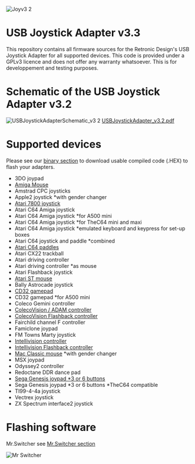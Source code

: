 ![Joyv3 2](https://user-images.githubusercontent.com/18539931/209214874-d44410cd-c410-4dcb-a8c0-da0bec944849.jpg)
# USB Joystick Adapter v3.3
This repository contains all firmware sources for the Retronic Design's USB Joystick Adapter for all supported devices. This code is provided under a GPLv3 licence and does not offer any warranty whatsoever. This is for developpement and testing purposes.

# Schematic of the USB Joystick Adapter v3.2
![USBJoystickAdapterSchematic_v3 2](https://user-images.githubusercontent.com/18539931/209212455-df1dc9a4-5eb0-40f1-a42c-67fb9a5d5afb.png)
[USBJoystickAdapter_v3.2.pdf](https://github.com/retronicdesign/USBJoystickAdapter_v3.2/files/10289845/USBJoystickAdapter_v3.0.pdf)

# Supported devices  
Please see our [binary section](https://github.com/retronicdesign/USBJoystickAdapter_v3.2/releases) to download usable compiled code (.HEX) to flash your adapters.
- 3DO joypad
- [Amiga Mouse](https://github.com/retronicdesign/USBJoystickAdapter_v3.2/wiki/Amiga,-Atari-and-Mac-Classic-Mouse)
- Amstrad CPC joysticks
- Apple2 joystick *with gender changer
- [Atari 7800 joystick](https://github.com/retronicdesign/USBJoystickAdapter_v3.2/wiki/Atari-7800-joystick)
- Atari C64 Amiga joystick
- Atari C64 Amiga joystick *for A500 mini
- Atari C64 Amiga joystick *for TheC64 mini and maxi
- Atari C64 Amiga joystick *emulated keyboard and keypress for set-up boxes
- Atari C64 joystick and paddle *combined
- [Atari C64 paddles](https://github.com/retronicdesign/USBJoystickAdapter_v3.2/wiki/Atari-and-Commodore-64-paddles)
- Atari CX22 trackball
- Atari driving controller
- Atari driving controller *as mouse
- Atari Flashback joystick
- [Atari ST mouse](https://github.com/retronicdesign/USBJoystickAdapter_v3.2/wiki/Amiga,-Atari-and-Mac-Classic-Mouse)
- Bally Astrocade joystick
- [CD32 gamepad](https://github.com/retronicdesign/USBJoystickAdapter_v3.2/wiki/Commodore-CD32-gamepad)
- CD32 gamepad *for A500 mini
- Coleco Gemini controller
- [ColecoVision / ADAM controller](https://github.com/retronicdesign/USBJoystickAdapter_v3.2/wiki/ColecoVision-and-ADAM-controllers)
- [ColecoVision Flashback controller](https://github.com/retronicdesign/USBJoystickAdapter_v3.2/wiki/ColecoVision-and-ADAM-controllers)
- Fairchild channel F controller
- Famiclone joypad
- FM Towns Marty joystick
- [Intellivision controller](https://github.com/retronicdesign/USBJoystickAdapter_v3.2/wiki/Intellivision-controllers)
- [Intellivision Flashback controller](https://github.com/retronicdesign/USBJoystickAdapter_v3.2/wiki/Intellivision-controllers)
- [Mac Classic mouse](https://github.com/retronicdesign/USBJoystickAdapter_v3.2/wiki/Amiga,-Atari-and-Mac-Classic-Mouse) *with gender changer
- MSX joypad
- Odyssey2 controller
- Redoctane DDR dance pad
- [Sega Genesis joypad *3 or 6 buttons](https://github.com/retronicdesign/USBJoystickAdapter_v3.2/wiki/Sega-Genesis-gamepads)
- Sega Genesis joypad *3 or 6 buttons *TheC64 compatible
- TI99-4-4a joystick
- Vectrex joystick
- ZX Spectrum interface2 joystick

# Flashing software
Mr.Switcher see [Mr.Switcher section](https://github.com/retronicdesign/Mr.Switcher)

![Mr Switcher](https://user-images.githubusercontent.com/18539931/209214649-65bd6397-d0e9-4c7b-8d2b-489b6db2d548.jpg)

